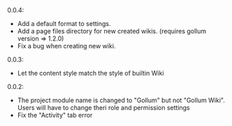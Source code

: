 0.0.4:
- Add a default format to settings.
- Add a page files directory for new created wikis. (requires gollum version => 1.2.0)
- Fix a bug when creating new wiki.

0.0.3:
- Let the content style match the style of builtin Wiki

0.0.2:
- The project module name is changed to "Gollum" but not "Gollum Wiki".
  Users will have to change theri role and permission settings
- Fix the "Activity" tab error
